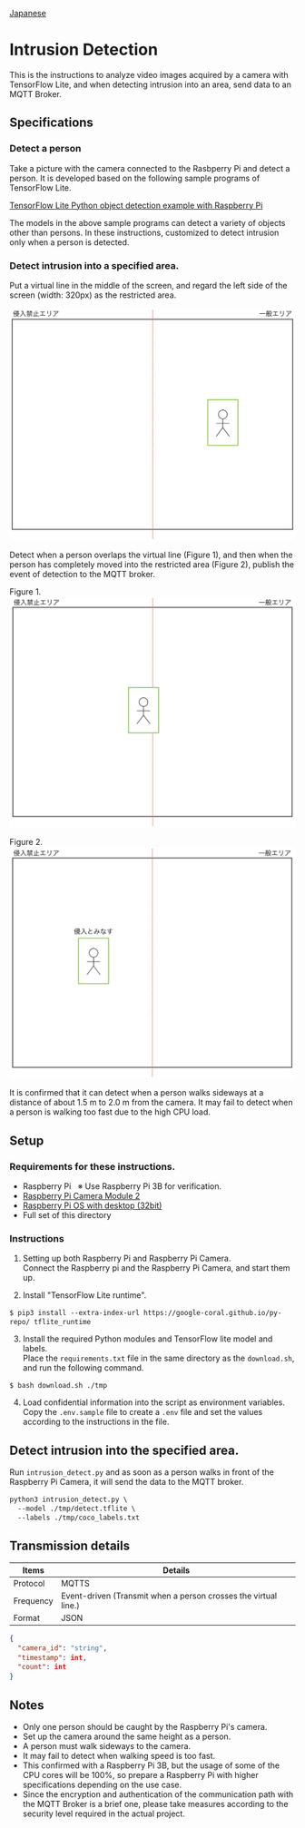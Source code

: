 [Japanese](./README.md)

# Intrusion Detection

This is the instructions to analyze video images acquired by a camera with TensorFlow Lite, and when detecting intrusion into an area, send data to an MQTT Broker.  

## Specifications

### Detect a person

Take a picture with the camera connected to the Rasbperry Pi and detect a person. It is developed based on the following sample programs of TensorFlow Lite.

[TensorFlow Lite Python object detection example with Raspberry Pi](https://github.com/tensorflow/examples/tree/master/lite/examples/object_detection/raspberry_pi)

The models in the above sample programs can detect a variety of objects other than persons. In these instructions, customized to detect intrusion only when a person is detected.

### Detect intrusion into a specified area.  

Put a virtual line in the middle of the screen, and regard the left side of the screen (width: 320px) as the restricted area.  

![](./img/flame0.png)

Detect when a person overlaps the virtual line (Figure 1), and then when the person has completely moved into the restricted area (Figure 2), publish the event of detection to the MQTT broker.

Figure 1.  
![](./img/flame1.png)

Figure 2.  
![](./img/flame2.png)

It is confirmed that it can detect when a person walks sideways at a distance of about 1.5 m to 2.0 m from the camera. It may fail to detect when a person is walking too fast due to the high CPU load.

## Setup

### Requirements for these instructions.

- Raspberry Pi  &nbsp; ※ Use Raspberry Pi 3B for verification.  
- [Raspberry Pi Camera Module 2](https://www.raspberrypi.com/products/camera-module-v2/)
- [Raspberry Pi OS with desktop (32bit)](https://www.raspberrypi.org/software/operating-systems/#raspberry-pi-os-32-bit)
- Full set of this directory

### Instructions

1. Setting up both Raspberry Pi and Raspberry Pi Camera.   
   Connect the Raspberry pi and the Raspberry Pi Camera, and start them up.  

2. Install "TensorFlow Lite runtime".  
```
$ pip3 install --extra-index-url https://google-coral.github.io/py-repo/ tflite_runtime
```

3. Install the required Python modules and TensorFlow lite model and labels.    
   Place the `requirements.txt` file in the same directory as the `download.sh`, and run the following command.  

```
$ bash download.sh ./tmp
```

4. Load confidential information into the script as environment variables.    
   Copy the `.env.sample` file to create a `.env` file and set the values according to the instructions in the file.  

## Detect intrusion into the specified area.  

Run `intrusion_detect.py` and as soon as a person walks in front of the Raspberry Pi Camera, it will send the data to the MQTT broker.  

```
python3 intrusion_detect.py \
  --model ./tmp/detect.tflite \
  --labels ./tmp/coco_labels.txt
```

## Transmission details

| Items         | Details                                                 |
| ------------ | ---------------------------------------------------- |
| Protocol   | MQTTS                                                |
| Frequency    | Event-driven (Transmit when a person crosses the virtual line.)|
| Format | JSON                                                 |

```JSON
{
  "camera_id": "string",
  "timestamp": int,
  "count": int
}
```

## Notes  

- Only one person should be caught by the Raspberry Pi's camera.  
- Set up the camera around the same height as a person.  
- A person must walk sideways to the camera.  
- It may fail to detect when walking speed is too fast.  
- This confirmed with a Raspberry Pi 3B, but the usage of some of the CPU cores will be 100%, so prepare a Raspberry Pi with higher specifications depending on the use case.  
- Since the encryption and authentication of the communication path with the MQTT Broker is a brief one, please take measures according to the security level required in the actual project.  
